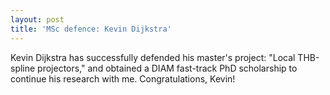 ```yaml
---
layout: post
title: 'MSc defence: Kevin Dijkstra'
---
```


Kevin Dijkstra has successfully defended his master's project: "Local THB-spline projectors," and obtained a DIAM fast-track PhD scholarship to continue his research with me. Congratulations, Kevin!
